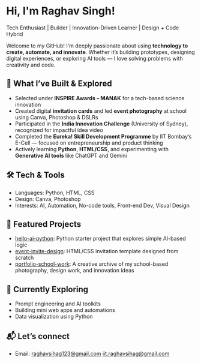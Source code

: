 # Hi, I'm Raghav Singh!

Tech Enthusiast | Builder | Innovation-Driven Learner | Design + Code Hybrid

Welcome to my GitHub! I'm deeply passionate about using **technology to create, automate, and innovate**. Whether it’s building prototypes, designing digital experiences, or exploring AI tools — I love solving problems with creativity and code.

## 🚀 What I’ve Built & Explored
- Selected under **INSPIRE Awards – MANAK** for a tech-based science innovation
- Created digital **invitation cards** and led **event photography** at school using Canva, Photoshop & DSLRs
- Participated in the **India Innovation Challenge** (University of Sydney), recognized for impactful idea video
- Completed the **Eureka! Skill Development Programme** by IIT Bombay’s E-Cell — focused on entrepreneurship and product thinking
- Actively learning **Python**, **HTML/CSS**, and experimenting with **Generative AI tools** like ChatGPT and Gemini

## 🛠 Tech & Tools
- Languages: Python, HTML, CSS  
- Design: Canva, Photoshop  
- Interests: AI, Automation, No-code tools, Front-end Dev, Visual Design

## 📁 Featured Projects
- [hello-ai-python](https://github.com/raghavsihag-git/hello-ai-python): Python starter project that explores simple AI-based logic
- [event-invite-design](https://github.com/raghavsihag-git/event-invite-design): HTML/CSS invitation template designed from scratch
- [portfolio-school-work](https://github.com/raghavsihag-git/portfolio-school-work): A creative archive of my school-based photography, design work, and innovation ideas

## 🌱 Currently Exploring
- Prompt engineering and AI toolkits
- Building mini web apps and automations
- Data visualization using Python

## 📬 Let’s connect
- Email: raghavsihag123@gmail.com
         iit.raghavsihag@gmail.com
